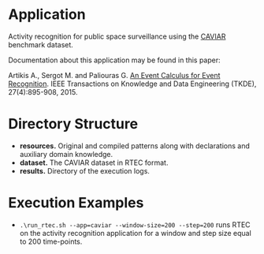 # Application

Activity recognition for public space surveillance using the [CAVIAR](http://homepages.inf.ed.ac.uk/rbf/CAVIARDATA1/) benchmark dataset.

Documentation about this application may be found in this paper:

Artikis A., Sergot M. and Paliouras G. [An Event Calculus for Event Recognition](http://cer.iit.demokritos.gr/publications/papers/2015/artikis-TKDE14.pdf). IEEE Transactions on Knowledge and Data Engineering (TKDE), 27(4):895-908, 2015.

# Directory Structure
- **resources.** Original and compiled patterns along with declarations and auxiliary domain knowledge.
- **dataset.** The CAVIAR dataset in RTEC format.
- **results.** Directory of the execution logs.

# Execution Examples
- ```.\run_rtec.sh --app=caviar --window-size=200 --step=200``` runs RTEC on the activity recognition application for a window and step size equal to 200 time-points.
